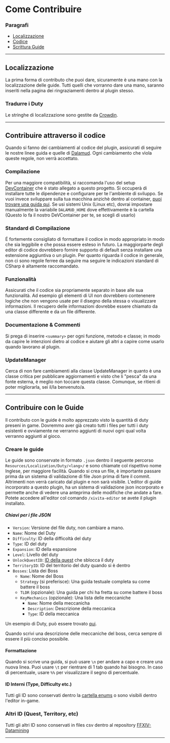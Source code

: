 # Come Contribuire
### Paragrafi
- [Localizzazione](#localizzazione)
- [Codice](#codice)
- [Scrittura Guide](#scrittura-guide)

---
## Localizzazione
La prima forma di contributo che puoi dare, sicuramente è una mano con la localizzazione delle guide. Tutti quelli che vorranno dare una mano, saranno inseriti nella pagina dei ringraziamenti dentro al plugin stesso.

### Tradurre i Duty
Le stringhe di localizzazione sono gestite da [Crowdin](https://crowdin.com/project/XIVITAGuide).

---

## Contribuire attraverso il codice
Quando si fanno dei cambiamenti al codice del plugin, assicurati di seguire le nostre linee guida e quelle di [Dalamud](https://goatcorp.github.io/faq/development#q-what-am-i-allowed-to-do-in-my-plugin). Ogni cambiamento che vìola queste regole, non verrà accettato.

### Compilazione
Per una maggiore compatibilità, si raccomanda l'uso del setup [DevContainer](./devcontainer) che è stato allegato a questo progetto. Si occuperà di installare tutte le dipendenze e configurare per te l'ambiente di sviluppo. Se vuoi invece sviluppare sulla tua macchina anzichè dentro al container, [puoi trovare una guida qui](https://plugins.ffxivita.it).
Se usi sistemi Unix (Linux etc), dovrai impostare manualmente la variabile `DALAMUD_HOME` dove effettivamente è la cartella (Questo lo fa il nostro DeVContainer per te, se scegli di usarlo)

### Standard di Compilazione
É fortemente consigliato di formattare il codice in modo appropriato in modo che sia leggibile e che possa essere esteso in futuro. La maggiorparte degli editor di codice dovrebbero fornire supporto di default senza installare una estensione aggiuntiva o un plugin.
Per quanto riguarda il codice in generale, non ci sono regole ferree da seguire ma seguire le indicazioni standard di CSharp è altamente raccomandato.

### Funzionalità
Assicurati che il codice sia propriamente separato in base alle sua funzionalità. Ad esempio gli elementi di UI non dovrebbero contenenere logiche che non vengono usate per il disegno della stessa o visualizzare informazioni. Il recupero delle informazioni dovrebbe essere chiamato da una classe differente e da un file differente.

### Documentazione & Commenti
Si prega di inserire `<summary>` per ogni funzione, metodo e classe; in modo da capire le intenzioni dietro al codice e aiutare gli altri a capire come usarlo quando lavorano al plugin.

### UpdateManager
Cerca di non fare cambiamenti alla classe UpdateManager in quanto è una classe critica per pubblicare aggiornamenti e visto che li "pesca" da una fonte esterna, è meglio non toccare questa classe. Comunque, se ritieni di poter migliorarla, sei il/la benvenuto/a.

---

## Contribuire con le Guide
Il contributo con le guide è molto apprezzato visto la quantità di duty preseni in game. Dovremmo aver già creato tutti i files per tutti i duty esistenti e ovviamente ne verranno aggiunti di nuovi ogni qual volta verranno aggiunti al gioco. 

### Creare le guide
Le guide sono conservate in formato `.json` dentro il seguente percorso `Resources/Localization/Duty/<lang>/` e sono chiamate col rispettivo nome Inglese, per maggiore facilità.
Quando si crea un file, è importante passare prima da un sistema di validazione di file Json prima di fare il commit. Altrimenti non verrà caricato dal plugin e non sarà visibile.
L'editor di guide incorporato a questo plugin, ha un sistema di validazione json incorporato e permette anche di vedere una anteprima delle modifiche che andate a fare. Potete accedere all'editor col comando `/xivita-editor` se avete il plugin installato. 

##### Chiavi per i file JSON
- `Version`: Versione del file duty, non cambiare a mano.
- `Name`: Nome del Duty
- `Difficulty`: ID della difficoltà del duty
- `Type`: ID del duty
- `Expansion`: ID della espansione
- `Level`: Livello del duty
- `UnlockQuestID`: [ID della quest](https://github.com/xivapi/ffxiv-datamining/blob/master/csv/Quest.csv) che sblocca il duty
- `TerritoryID`: ID del territorio del duty quando si è dentro
- `Bosses`: Lista dei Boss
    - `Name`: Nome del Boss
    - `Strategy` (si preferisce): Una guida testuale completa su come battere il boss
    - `TLDR` (opzionale): Una guida per chi ha fretta su come battere il boss
    - `KeyMechanics` (opzionale): Una lista delle meccaniche
      - `Name`: Nome della meccanicha
      - `Description`: Descrizione della meccanica
      - `Type`: ID della meccanica

Un esempio di Duty, può essere trovato [qui](src/Resources/Localization/Duty/en/A%20Realm%20Reborn/Dungeons/CopperbellMines.json).

Quando scrivi una descrizione delle meccaniche del boss, cerca sempre di essere il più conciso possibile. 

#### Formattazione
Quando si scrive una guida, si può usare `\n` per andare a capo e creare una nuova linea. Puoi usare `\t` per rientrare di 1 tab quando hai bisogno. In caso di percentuale, usare `%%` per visualizzare il segno di percentuale.

#### ID Interni (Type, Difficulty etc.)
Tutti gli ID sono conservati dentro la [cartella enums](src/Enums/) o sono visibili dentro l'editor in-game.

### Altri ID (Quest, Territory, etc)
Tutti gli altri ID sono conservati in files csv dentro al repository [FFXIV-Datamining](https://github.com/xivapi/ffxiv-datamining)

---


